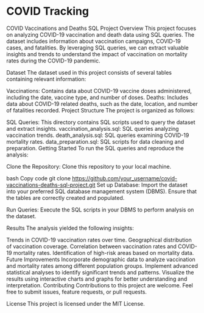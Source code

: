 # COVID Tracking

COVID Vaccinations and Deaths SQL Project
Overview
This project focuses on analyzing COVID-19 vaccination and death data using SQL queries. The dataset includes information about vaccination campaigns, COVID-19 cases, and fatalities. By leveraging SQL queries, we can extract valuable insights and trends to understand the impact of vaccination on mortality rates during the COVID-19 pandemic.

Dataset
The dataset used in this project consists of several tables containing relevant information:

Vaccinations: Contains data about COVID-19 vaccine doses administered, including the date, vaccine type, and number of doses.
Deaths: Includes data about COVID-19 related deaths, such as the date, location, and number of fatalities recorded.
Project Structure
The project is organized as follows:

SQL Queries: This directory contains SQL scripts used to query the dataset and extract insights.
vaccination_analysis.sql: SQL queries analyzing vaccination trends.
death_analysis.sql: SQL queries examining COVID-19 mortality rates.
data_preparation.sql: SQL scripts for data cleaning and preparation.
Getting Started
To run the SQL queries and reproduce the analysis:

Clone the Repository: Clone this repository to your local machine.

bash
Copy code
git clone https://github.com/your_username/covid-vaccinations-deaths-sql-project.git
Set up Database: Import the dataset into your preferred SQL database management system (DBMS). Ensure that the tables are correctly created and populated.

Run Queries: Execute the SQL scripts in your DBMS to perform analysis on the dataset.

Results
The analysis yielded the following insights:

Trends in COVID-19 vaccination rates over time.
Geographical distribution of vaccination coverage.
Correlation between vaccination rates and COVID-19 mortality rates.
Identification of high-risk areas based on mortality data.
Future Improvements
Incorporate demographic data to analyze vaccination and mortality rates among different population groups.
Implement advanced statistical analyses to identify significant trends and patterns.
Visualize the results using interactive charts and graphs for better understanding and interpretation.
Contributing
Contributions to this project are welcome. Feel free to submit issues, feature requests, or pull requests.

License
This project is licensed under the MIT License.

